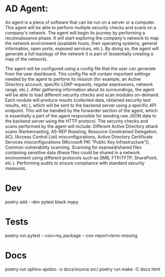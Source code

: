 # AD Agent:
An agent is a piece of software that can be run on a server or a computer. This agent will be able to perform multiple security checks and scans on a company's network. The agent will begin its journey by performing a reconnaissance phase. It will start exploring the company's network to map the network environment (available hosts, their operating systems, general information, open ports, exposed services, etc.). By doing so, the agent will generate a full topology of the network it is part of (essentially creating a map of the network).

The agent will be configured using a config file that the user can generate from the user dashboard. This config file will contain important settings needed by the agent to perform its mission (for example, an Active Directory account, specific LDAP requests, regular expressions, network range, etc.). After gathering information about its surroundings, the agent will be able to load different security checks and scan modules on-demand. Each module will produce results (collected data, obtained security test results, etc.), which will be sent to the backend server using a specific API endpoint. This will be handled by the forwarder section of the agent, which is essentially a part of the agent responsible for sending raw JSON data to the backend server using the HTTP protocol.
The security checks and scans performed by the agent will include:
Different Active Directory attack scans (Kerberoasting, AS-REP Roasting, Resource Constrained Delegation, ACL (Access Control List) misconfigurations, Active Directory Certificate Services misconfigurations (Microsoft PKI “Public Key Infrastructure”)).
Common vulnerability scanning.
Scanning for exposed/shared files containing sensitive data (these files could be shared in a network environment using different protocols such as SMB, FTP/TFTP, SharePoint, etc.).
Performing audits to ensure compliance with standard security measures.

# Dev
poetry add --dev pytest black mypy

# Tests
poetry run pytest --cov=my_package --cov-report=term-missing

# Docs
poetry run sphinx-apidoc -o docs/source src/
poetry run make -C docs html